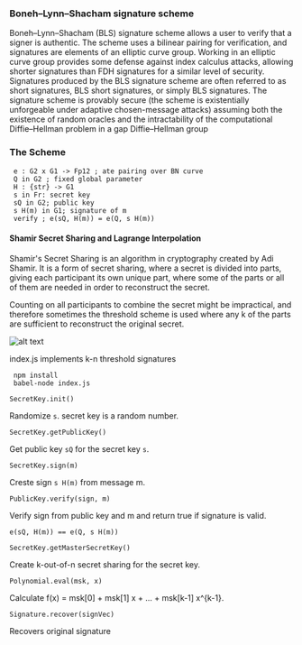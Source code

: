### Boneh–Lynn–Shacham signature scheme

Boneh–Lynn–Shacham (BLS) signature scheme allows a user to verify that a signer is authentic. The scheme uses a bilinear pairing for verification, and signatures are elements of an elliptic curve group. Working in an elliptic curve group provides some defense against index calculus attacks, allowing shorter signatures than FDH signatures for a similar level of security. Signatures produced by the BLS signature scheme are often referred to as short signatures, BLS short signatures, or simply BLS signatures. The signature scheme is provably secure (the scheme is existentially unforgeable under adaptive chosen-message attacks) assuming both the existence of random oracles and the intractability of the computational Diffie–Hellman problem in a gap Diffie–Hellman group

### The Scheme

```
 e : G2 x G1 -> Fp12 ; ate pairing over BN curve
 Q in G2 ; fixed global parameter
 H : {str} -> G1
 s in Fr: secret key
 sQ in G2; public key
 s H(m) in G1; signature of m
 verify ; e(sQ, H(m)) = e(Q, s H(m))
```
#### Shamir Secret Sharing and Lagrange Interpolation  

Shamir's Secret Sharing is an algorithm in cryptography created by Adi Shamir. It is a form of secret sharing, where a secret is divided into parts, giving each participant its own unique part, where some of the parts or all of them are needed in order to reconstruct the secret.

Counting on all participants to combine the secret might be impractical, and therefore sometimes the threshold scheme is used where any k of the parts are sufficient to reconstruct the original secret.

![alt text](https://i.gyazo.com/b07cf212338f79f9e8863166fd19e7b9.png)



index.js implements k-n threshold signatures 

```
 npm install
 babel-node index.js
```
```
SecretKey.init()
```
Randomize `s`. secret key is a random number.

```
SecretKey.getPublicKey()
```
Get public key `sQ` for the secret key `s`.


```
SecretKey.sign(m)
```
Creste sign `s H(m)` from message m.

```
PublicKey.verify(sign, m)
```
Verify sign from public key and m and return true if signature is valid.

```
e(sQ, H(m)) == e(Q, s H(m))
```

```
SecretKey.getMasterSecretKey()
```

Create k-out-of-n secret sharing for the secret key.


```
Polynomial.eval(msk, x) 
```

Calculate f(x) = msk[0] + msk[1] x + ... + msk[k-1] x^{k-1}.

```
Signature.recover(signVec)
```

Recovers original signature

